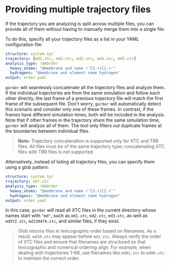 # Providing multiple trajectory files

If the trajectory you are analyzing is split across multiple files, you can provide all of them without having to manually merge them into a single file.

To do this, specify all your trajectory files as a list in your YAML configuration file:
```yaml
structure: system.tpr
trajectory: [md1.xtc, md2.xtc, md3.xtc, md4.xtc, md5.xtc]
analysis_type: !AAOrder
  heavy_atoms: "@membrane and name r'C3.+|C2.+'"
  hydrogens: "@membrane and element name hydrogen"
output: order.yaml
```

`gorder` will seamlessly concatenate all the trajectory files and analyze them. If the individual trajectories are from the same simulation and follow each other directly, the last frame of a previous trajectory file will match the first frame of the subsequent file. Don't worry, `gorder` will automatically detect this scenario and consider only one of these frames. In contrast, if the frames have different simulation times, both will be included in the analysis. Note that if other frames in the trajectory share the same simulation time, `gorder` will analyze all of them. The tool only filters out duplicate frames at the boundaries between individual files.

> **Note:** Trajectory concatenation is supported only for XTC and TRR files. All files must be of the same trajectory type; concatenating XTC files with TRR files is not supported.

Alternatively, instead of listing all trajectory files, you can specify them using a glob pattern:
```yaml
structure: system.tpr
trajectory: md*.xtc
analysis_type: !AAOrder
  heavy_atoms: "@membrane and name r'C3.+|C2.+'"
  hydrogens: "@membrane and element name hydrogen"
output: order.yaml
```

In this case, `gorder` will read all XTC files in the current directory whose names start with `"md"`, such as `md1.xtc`, `md2.xtc`, `md3.xtc`, as well as `mdXYZ.xtc`, `md239474.xtc`, and similar files, if they exist.

> Glob returns files in lexicographic order based on filenames. As a result, `md10.xtc` may appear before `md2.xtc`. Always verify the order of XTC files and ensure that filenames are structured so that lexicographic and numerical ordering align. For example, when dealing with trajectories 1–99, use filenames like `md01.xtc` to `md99.xtc` to maintain the correct order.